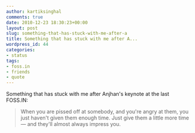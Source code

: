 ```yaml
---
author: kartiksinghal
comments: true
date: 2010-12-23 18:30:23+00:00
layout: post
slug: something-that-has-stuck-with-me-after-a
title: Something that has stuck with me after A...
wordpress_id: 44
categories:
- status
tags:
- foss.in
- friends
- quote
---
```


Something that has stuck with me after Anjhan's keynote at the last FOSS.IN:



<blockquote>When you are pissed off at somebody, and you're angry at them, you just haven't given them enough time. Just give them a little more time — and they'll almost always impress you.</blockquote>
